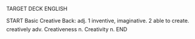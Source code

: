 TARGET DECK
ENGLISH

START
Basic
Creative
Back: adj. 1 inventive, imaginative. 2 able to create.  creatively adv. Creativeness n. Creativity n.
END
